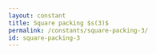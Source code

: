 ```yaml
---
layout: constant
title: Square packing $s(3)$
permalink: /constants/square-packing-3/
id: square-packing-3
---
```

